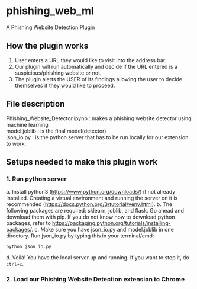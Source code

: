 # phishing_web_ml

A Phishing Website Detection Plugin

## How the plugin works
1. User enters a URL they would like to visit into the address bar.
2. Our plugin will run automatically and decide if the URL entered is a suspicious/phishing website or not.
3. The plugin alerts the USER of its findings allowing the user to decide themselves if they would like to proceed.

## File description
Phishing_Website_Detector.ipynb : makes a phishing website detector using machine learning  
model.joblib : is the final model(detector)  
json_io.py : is the python server that has to be run locally for our extension to work. 


## Setups needed to make this plugin work
### 1. Run python server
a. Install python3 (https://www.python.org/downloads/) if not already installed.
Creating a virtual environment and running the server on it is recommended (https://docs.python.org/3/tutorial/venv.html). 
b. The following packages are required: sklearn, joblib, and flask. Go ahead and download them with pip. 
If you do not know how to download python packages, refer to https://packaging.python.org/tutorials/installing-packages/.
c. Make sure you have json_io.py and model.joblib in one directory. Run json_io.py by typing this in your terminal/cmd:
```
python json_io.py
```
d. Voilà! You have the local server up and running. If you want to stop it, do `ctrl+c`. 
  
### 2. Load our Phishing Website Detection extension to Chrome
